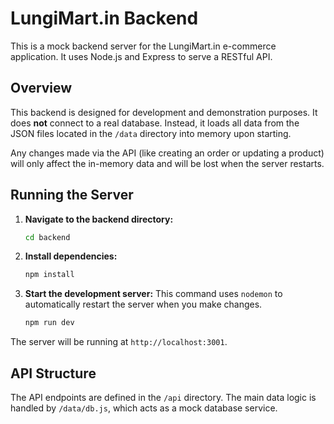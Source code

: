 # LungiMart.in Backend

This is a mock backend server for the LungiMart.in e-commerce application. It uses Node.js and Express to serve a RESTful API.

## Overview

This backend is designed for development and demonstration purposes. It does **not** connect to a real database. Instead, it loads all data from the JSON files located in the `/data` directory into memory upon starting.

Any changes made via the API (like creating an order or updating a product) will only affect the in-memory data and will be lost when the server restarts.

## Running the Server

1.  **Navigate to the backend directory:**
    ```sh
    cd backend
    ```

2.  **Install dependencies:**
    ```sh
    npm install
    ```

3.  **Start the development server:**
    This command uses `nodemon` to automatically restart the server when you make changes.
    ```sh
    npm run dev
    ```

The server will be running at `http://localhost:3001`.

## API Structure

The API endpoints are defined in the `/api` directory. The main data logic is handled by `/data/db.js`, which acts as a mock database service.
